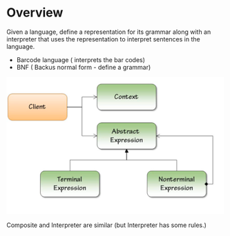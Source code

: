 # Overview
 Given a language, define a representation for its grammar along with an interpreter that uses the representation to interpret sentences in the language.

 * Barcode language ( interprets the bar codes)
 * BNF ( Backus normal form - define a grammar)

![structure](https://github.com/sairamaj/designpatterns/blob/master/interpreter/structure.png)

Composite and Interpreter are similar (but Interpreter has some rules.)

